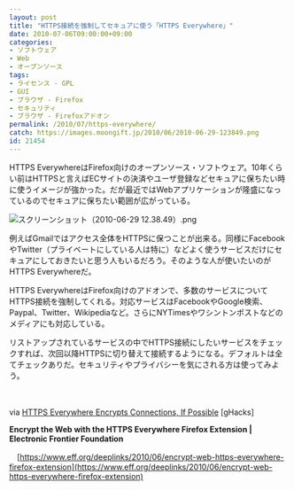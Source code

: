 ```yaml
---
layout: post
title: "HTTPS接続を強制してセキュアに使う「HTTPS Everywhere」"
date: 2010-07-06T09:00:00+09:00
categories:
- ソフトウェア
- Web
- オープンソース
tags: 
- ライセンス - GPL
- GUI
- ブラウザ - Firefox
- セキュリティ
- ブラウザ - Firefoxアドオン
permalink: /2010/07/https-everywhere/
catch: https://images.moongift.jp/2010/06/2010-06-29-123849.png
id: 21454
---
```

HTTPS EverywhereはFirefox向けのオープンソース・ソフトウェア。10年くらい前はHTTPSと言えばECサイトの決済やユーザ登録などセキュアに保ちたい時に使うイメージが強かった。だが最近ではWebアプリケーションが隆盛になっているのでセキュアに保ちたい範囲が広がっている。

  

![スクリーンショット（2010-06-29 12.38.49）.png](https://images.moongift.jp/2010/06/2010-06-29-123849.png)

  

例えばGmailではアクセス全体をHTTPSに保つことが出来る。同様にFacebookやTwitter（プライベートにしている人は特に）などよく使うサービスだけにセキュアにしておきたいと思う人もいるだろう。そのような人が使いたいのがHTTPS Everywhereだ。

  
<!--more-->

HTTPS EverywhereはFirefox向けのアドオンで、多数のサービスについてHTTPS接続を強制してくれる。対応サービスはFacebookやGoogle検索、Paypal、Twitter、Wikipediaなど。さらにNYTimesやワシントンポストなどのメディアにも対応している。

  

リストアップされているサービスの中でHTTPS接続にしたいサービスをチェックすれば、次回以降HTTPSに切り替えて接続するようになる。デフォルトは全てチェックありだ。セキュリティやプライバシーを気にされる方は使ってみよう。

  

　

  

via [HTTPS Everywhere Encrypts Connections, If Possible](http://www.ghacks.net/2010/06/18/https-everywhere-encrypts-connections-if-possible/) [gHacks]

  

**Encrypt the Web with the HTTPS Everywhere Firefox Extension | Electronic Frontier Foundation**  
  
　[https://www.eff.org/deeplinks/2010/06/encrypt-web-https-everywhere-firefox-extension](https://www.eff.org/deeplinks/2010/06/encrypt-web-https-everywhere-firefox-extension)

  
